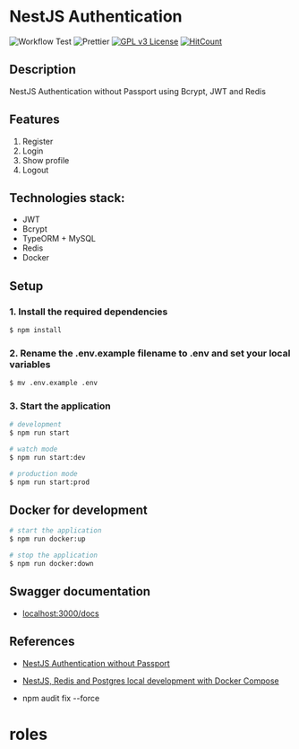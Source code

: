 # NestJS Authentication

![Workflow Test](https://github.com/anilahir/nestjs-authentication-and-authorization/actions/workflows/ci.yml/badge.svg)
![Prettier](https://img.shields.io/badge/Code%20style-prettier-informational?logo=prettier&logoColor=white)
[![GPL v3 License](https://img.shields.io/badge/License-GPLv3-green.svg)](./LICENSE)
[![HitCount](https://hits.dwyl.com/anilahir/nestjs-authentication-and-authorization.svg)](https://hits.dwyl.com/anilahir/nestjs-authentication-and-authorization)

## Description

NestJS Authentication without Passport using Bcrypt, JWT and Redis

## Features

1. Register
2. Login
3. Show profile
4. Logout

## Technologies stack:

- JWT
- Bcrypt
- TypeORM + MySQL
- Redis
- Docker

## Setup

### 1. Install the required dependencies

```bash
$ npm install
```

### 2. Rename the .env.example filename to .env and set your local variables

```bash
$ mv .env.example .env
```

### 3. Start the application

```bash
# development
$ npm run start

# watch mode
$ npm run start:dev

# production mode
$ npm run start:prod
```

## Docker for development

```bash
# start the application
$ npm run docker:up

# stop the application
$ npm run docker:down
```

## Swagger documentation

- [localhost:3000/docs](http://localhost:3000/docs)

## References

- [NestJS Authentication without Passport](https://trilon.io/blog/nestjs-authentication-without-passport)
- [NestJS, Redis and Postgres local development with Docker Compose](https://www.tomray.dev/nestjs-docker-compose-postgres)

 - npm audit fix --force
 # roles